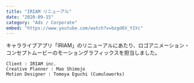 ```yaml
---
title: "IRIAM リニューアル"
date: "2020-09-15"
category: "Ads / Corporate"
embed: "https://www.youtube.com/watch?v=bzgd6V_Y1Yc"
---
```


キャラライブアプリ「IRIAM」のリニューアルにあたり、ロゴアニメーション・コンセプトムービーのモーショングラフィックスを担当しました。

```plaintext
Client : IRIAM inc.
Creative Planner : Mao Shimojo
Motion Designer : Tomoya Eguchi (Cumuloworks)
```
